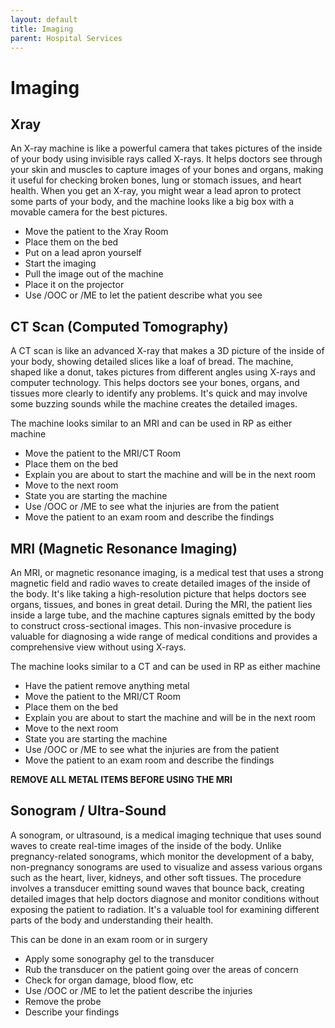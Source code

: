 ```yaml
---
layout: default
title: Imaging
parent: Hospital Services
---
```


# Imaging

## Xray
An X-ray machine is like a powerful camera that takes pictures of the inside of your body using invisible rays called X-rays. It helps doctors see through your skin and muscles to capture images of your bones and organs, making it useful for checking broken bones, lung or stomach issues, and heart health. When you get an X-ray, you might wear a lead apron to protect some parts of your body, and the machine looks like a big box with a movable camera for the best pictures.

- Move the patient to the Xray Room
- Place them on the bed
- Put on a lead apron yourself
- Start the imaging
- Pull the image out of the machine
- Place it on the projector
- Use /OOC or /ME to let the patient describe what you see

## CT Scan (Computed Tomography)
A CT scan is like an advanced X-ray that makes a 3D picture of the inside of your body, showing detailed slices like a loaf of bread. The machine, shaped like a donut, takes pictures from different angles using X-rays and computer technology. This helps doctors see your bones, organs, and tissues more clearly to identify any problems. It's quick and may involve some buzzing sounds while the machine creates the detailed images.

The machine looks similar to an MRI and can be used in RP as either machine

- Move the patient to the MRI/CT Room
- Place them on the bed
- Explain you are about to start the machine and will be in the next room
- Move to the next room
- State you are starting the machine
- Use /OOC or /ME to see what the injuries are from the patient
- Move the patient to an exam room and describe the findings

## MRI (Magnetic Resonance Imaging)
An MRI, or magnetic resonance imaging, is a medical test that uses a strong magnetic field and radio waves to create detailed images of the inside of the body. It's like taking a high-resolution picture that helps doctors see organs, tissues, and bones in great detail. During the MRI, the patient lies inside a large tube, and the machine captures signals emitted by the body to construct cross-sectional images. This non-invasive procedure is valuable for diagnosing a wide range of medical conditions and provides a comprehensive view without using X-rays.

The machine looks similar to a CT and can be used in RP as either machine

- Have the patient remove anything metal
- Move the patient to the MRI/CT Room
- Place them on the bed
- Explain you are about to start the machine and will be in the next room
- Move to the next room
- State you are starting the machine
- Use /OOC or /ME to see what the injuries are from the patient
- Move the patient to an exam room and describe the findings

**REMOVE ALL METAL ITEMS BEFORE USING THE MRI**

## Sonogram / Ultra-Sound
A sonogram, or ultrasound, is a medical imaging technique that uses sound waves to create real-time images of the inside of the body. Unlike pregnancy-related sonograms, which monitor the development of a baby, non-pregnancy sonograms are used to visualize and assess various organs such as the heart, liver, kidneys, and other soft tissues. The procedure involves a transducer emitting sound waves that bounce back, creating detailed images that help doctors diagnose and monitor conditions without exposing the patient to radiation. It's a valuable tool for examining different parts of the body and understanding their health.

This can be done in an exam room or in surgery

- Apply some sonography gel to the transducer
- Rub the transducer on the patient going over the areas of concern
- Check for organ damage, blood flow, etc
- Use /OOC or /ME to let the patient describe the injuries
- Remove the probe
- Describe your findings
